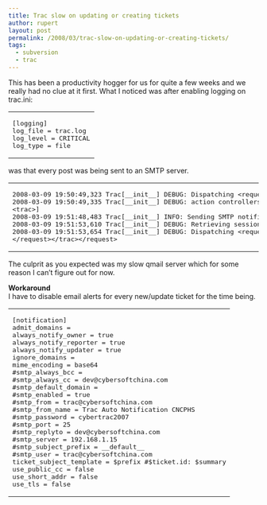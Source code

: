 ```yaml
---
title: Trac slow on updating or creating tickets
author: rupert
layout: post
permalink: /2008/03/trac-slow-on-updating-or-creating-tickets/
tags:
  - subversion
  - trac
---
```

This has been a productivity hogger for us for quite a few weeks and we really had no clue at it first. What I noticed was after enabling logging on trac.ini:

<div class="wp_syntax">
  <table>
    <tr>
      <td class="code">
        <pre class="conf" style="font-family:monospace;">[logging]
log_file = trac.log
log_level = CRITICAL
log_type = file</pre>
      </td>
    </tr>
  </table>
</div>

was that every post was being sent to an SMTP server.

<!--more-->

<div class="wp_syntax">
  <table>
    <tr>
      <td class="code">
        <pre class="text" style="font-family:monospace;">2008-03-09 19:50:49,323 Trac[__init__] DEBUG: Dispatching &lt;request&gt;
2008-03-09 19:50:49,335 Trac[__init__] DEBUG: action controllers: [
&lt;trac&gt;]
2008-03-09 19:51:48,483 Trac[__init__] INFO: Sending SMTP notification to 192.168.1.15:25 to [u'rupert@cybersoftchina.com', u'dev@cybersoftchina.com']
2008-03-09 19:51:53,610 Trac[__init__] DEBUG: Retrieving session for ID 'rupert'
2008-03-09 19:51:53,654 Trac[__init__] DEBUG: Dispatching &lt;request&gt;
&lt;/request&gt;&lt;/trac&gt;&lt;/request&gt;</pre>
      </td>
    </tr>
  </table>
</div>

The culprit as you expected was my slow qmail server which for some reason I can&#8217;t figure out for now.

**Workaround**  
I have to disable email alerts for every new/update ticket for the time being.

<div class="wp_syntax">
  <table>
    <tr>
      <td class="code">
        <pre class="conf" style="font-family:monospace;">[notification]
admit_domains =
always_notify_owner = true
always_notify_reporter = true
always_notify_updater = true
ignore_domains =
mime_encoding = base64
#smtp_always_bcc =
#smtp_always_cc = dev@cybersoftchina.com
#smtp_default_domain =
#smtp_enabled = true
#smtp_from = trac@cybersoftchina.com
#smtp_from_name = Trac Auto Notification CNCPHS
#smtp_password = cybertrac2007
#smtp_port = 25
#smtp_replyto = dev@cybersoftchina.com
#smtp_server = 192.168.1.15
#smtp_subject_prefix = __default__
#smtp_user = trac@cybersoftchina.com
ticket_subject_template = $prefix #$ticket.id: $summary
use_public_cc = false
use_short_addr = false
use_tls = false</pre>
      </td>
    </tr>
  </table>
</div>